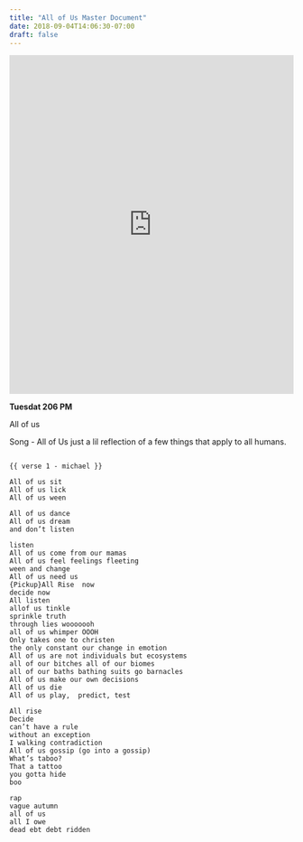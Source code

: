 ```yaml
---
title: "All of Us Master Document"
date: 2018-09-04T14:06:30-07:00
draft: false
---
```


<iframe width="100%" height="600" scrolling="no" frameborder="no" allow="autoplay" src="https://w.soundcloud.com/player/?url=https%3A//api.soundcloud.com/tracks/503436495%3Fsecret_token%3Ds-UMiaf&color=%23222222&auto_play=false&hide_related=false&show_comments=true&show_user=true&show_reposts=false&show_teaser=true&visual=true"></iframe>

**Tuesdat 206 PM**

All of us

Song - All of Us
just a lil reflection of a few things that apply to all humans.

```

{{ verse 1 - michael }}

All of us sit
All of us lick
All of us ween

All of us dance
All of us dream
and don’t listen

listen
All of us come from our mamas
All of us feel feelings fleeting
ween and change
All of us need us
{Pickup}All Rise  now
decide now
All listen
allof us tinkle
sprinkle truth
through lies wooooooh
all of us whimper OOOH
Only takes one to christen
the only constant our change in emotion
All of us are not individuals but ecosystems
all of our bitches all of our biomes
all of our baths bathing suits go barnacles
All of us make our own decisions
All of us die
All of us play,  predict, test

All rise
Decide
can’t have a rule
without an exception
I walking contradiction
All of us gossip (go into a gossip)
What’s taboo?
That a tattoo
you gotta hide
boo

rap
vague autumn
all of us
all I owe
dead ebt debt ridden
```
